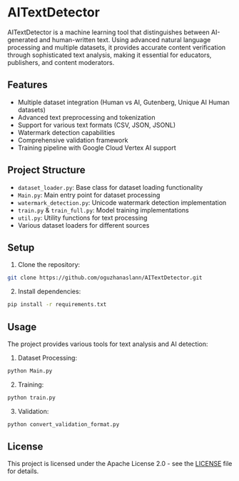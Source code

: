 # AITextDetector

AITextDetector is a machine learning tool that distinguishes between AI-generated and human-written text. Using advanced natural language processing and multiple datasets, it provides accurate content verification through sophisticated text analysis, making it essential for educators, publishers, and content moderators.

## Features

- Multiple dataset integration (Human vs AI, Gutenberg, Unique AI Human datasets)
- Advanced text preprocessing and tokenization
- Support for various text formats (CSV, JSON, JSONL)
- Watermark detection capabilities
- Comprehensive validation framework
- Training pipeline with Google Cloud Vertex AI support

## Project Structure

- `dataset_loader.py`: Base class for dataset loading functionality
- `Main.py`: Main entry point for dataset processing
- `watermark_detection.py`: Unicode watermark detection implementation
- `train.py` & `train_full.py`: Model training implementations
- `util.py`: Utility functions for text processing
- Various dataset loaders for different sources

## Setup

1. Clone the repository:
```bash
git clone https://github.com/oguzhanaslann/AITextDetector.git
```

2. Install dependencies:
```bash
pip install -r requirements.txt
```

## Usage

The project provides various tools for text analysis and AI detection:

1. Dataset Processing:
```python
python Main.py
```

2. Training:
```python
python train.py
```

3. Validation:
```python
python convert_validation_format.py
```

## License

This project is licensed under the Apache License 2.0 - see the [LICENSE](LICENSE) file for details. 